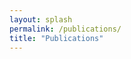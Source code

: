 ```yaml
---
layout: splash
permalink: /publications/
title: "Publications"
---
```

<script src="http://bibbase.org/show?bib=https%3A%2F%2Fapi.zotero.org%2Fusers%2F1986026%2Fcollections%2FV5K5EDKW%2Fitems%3Fkey%3DZ1iYXj4aqPGweE9xK73qmcN5%26format%3Dbibtex%26limit%3D100&theme=simple&jsonp=1"></script>
